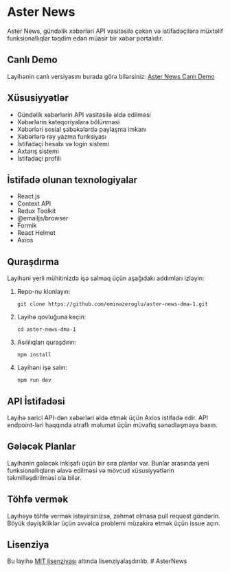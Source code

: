 # Aster News

Aster News, gündəlik xəbərləri API vasitəsilə çəkən və istifadəçilərə müxtəlif funksionallıqlar təqdim edən müasir bir xəbər portalıdır.

## Canlı Demo

Layihənin canlı versiyasını burada görə bilərsiniz: [Aster News Canlı Demo](https://aster-news-dma-1.netlify.app)

## Xüsusiyyətlər

- Gündəlik xəbərlərin API vasitəsilə əldə edilməsi
- Xəbərlərin kateqoriyalara bölünməsi
- Xəbərləri sosial şəbəkələrdə paylaşma imkanı
- Xəbərlərə rəy yazma funksiyası
- İstifadəçi hesabı və login sistemi
- Axtarış sistemi
- İstifadəçi profili

## İstifadə olunan texnologiyalar

- React.js
- Context API
- Redux Toolkit
- @emailjs/browser
- Formik
- React Helmet
- Axios

## Quraşdırma

Layihəni yerli mühitinizdə işə salmaq üçün aşağıdakı addımları izləyin:

1. Repo-nu klonlayın:
   ```
   git clone https://github.com/eminazeroglu/aster-news-dma-1.git
   ```

2. Layihə qovluğuna keçin:
   ```
   cd aster-news-dma-1
   ```

3. Asılılıqları quraşdırın:
   ```
   npm install
   ```

4. Layihəni işə salın:
   ```
   npm run dev
   ```

## API İstifadəsi

Layihə xarici API-dən xəbərləri əldə etmək üçün Axios istifadə edir. API endpoint-ləri haqqında ətraflı məlumat üçün müvafiq sənədləşməyə baxın.

## Gələcək Planlar

Layihənin gələcək inkişafı üçün bir sıra planlar var. Bunlar arasında yeni funksionallıqların əlavə edilməsi və mövcud xüsusiyyətlərin təkmilləşdirilməsi ola bilər.

## Töhfə vermək

Layihəyə töhfə vermək istəyirsinizsə, zəhmət olmasa pull request göndərin. Böyük dəyişikliklər üçün əvvəlcə problemi müzakirə etmək üçün issue açın.

## Lisenziya

Bu layihə [MIT lisenziyası](https://opensource.org/licenses/MIT) altında lisenziyalaşdırılıb.
#   A s t e r N e w s  
 